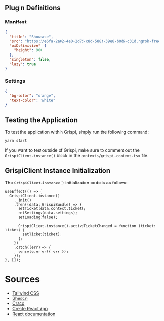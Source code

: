 ## Plugin Definitions

### Manifest

```json
{
  "title": "Showcase",
  "src": "https://e6fa-2a02-4e0-2d7d-c8d-5883-39e8-b0d6-c31d.ngrok-free.app/",
  "uiDefinition": {
    "height": 900
  },
  "singleton": false,
  "lazy": true
}
```

### Settings

```json
{
  "bg-color": "orange",
  "text-color": "white"
}
```

## Testing the Application

To test the application within Grispi, simply run the following command:

```sh
yarn start
```

If you want to test outside of Grispi, make sure to comment out the `GrispiClient.instance()` block in the `contexts/grispi-context.tsx` file.

## GrispiClient Instance Initialization

The `GrispiClient.instance()` initialization code is as follows:

```tsx
useEffect(() => {
  GrispiClient.instance()
    ._init()
    .then((data: GrispiBundle) => {
      setTicket(data.context.ticket);
      setSettings(data.settings);
      setLoading(false);

      GrispiClient.instance().activeTicketChanged = function (ticket: Ticket) {
        setTicket(ticket);
      };
    })
    .catch((err) => {
      console.error({ err });
    });
}, []);
```

# Sources

- [Tailwind CSS](https://tailwindcss.com/)
- [Shadcn](https://shadcn.dev/)
- [Craco](https://github.com/gsoft-inc/craco)
- [Create React App](https://github.com/facebook/create-react-app)
- [React documentation](https://reactjs.org/)
